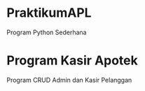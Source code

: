 # PraktikumAPL
Program Python Sederhana

# Program Kasir Apotek
Program CRUD Admin dan Kasir Pelanggan
